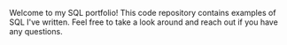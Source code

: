 Welcome to my SQL portfolio! This code repository contains examples of SQL I've written. Feel free to take a look around and reach out if you have any questions.
